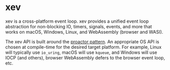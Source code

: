 # xev

xev is a cross-platform event loop. xev provides a unified event loop
abstraction for non-blocking IO, timers, signals, events, and more that
works on macOS, Windows, Linux, and WebAssembly (browser and WASI).

The xev API is built around the [proactor pattern](https://en.wikipedia.org/wiki/Proactor_pattern).
An appropriate OS API is chosen at compile-time for the desired target
platform. For example, Linux will typically use `io_uring`, macOS will use
`kqueue`, and Windows will use IOCP (and others), browser WebAssembly defers
to the browser event loop, etc.
